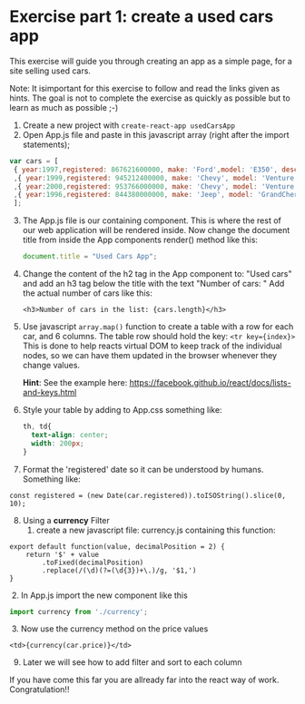 # Exercise part 1: create a used cars app

This exercise will guide you through creating an app as a simple page, for a site selling used cars.

Note: It isimportant for this exercise to follow and read the links given as hints. The goal is not to complete the exercise as quickly as possible but to learn as much as possible ;-)

1.  Create a new project with `create-react-app usedCarsApp `
2.  Open App.js file and paste in this javascript array (right after the import statements);

```javascript
var cars = [
 { year:1997,registered: 867621600000, make: 'Ford',model: 'E350', description: 'ac,abs, moon', price: 3000 }
 ,{ year:1999,registered: 945212400000, make: 'Chevy', model: 'Venture', description:'None', price: 4900 }
 ,{ year:2000,registered: 953766000000, make: 'Chevy', model: 'Venture', description:'', price: 5000 }
 ,{ year:1996,registered: 844380000000, make: 'Jeep', model: 'GrandCherokee',description: 'Air, moon roof,   loaded',price: 4799 }
 ];

```



3. The App.js file is our containing component. This is where the rest of our web application will be rendered inside. Now change the document title from inside the App components render() method like this: 

   ```javascript
   document.title = "Used Cars App";
   ```

4. Change the content of the h2 tag in the App component to: "Used cars" and add an h3 tag below the title with the text "Number of cars: " Add the actual number of cars like this: 

   ```react
   <h3>Number of cars in the list: {cars.length}</h3>
   ```

5. Use javascript `array.map()` function to create a table with a row for each car, and 6 columns. The table row should hold the key: `<tr key={index}>`  This is done to help reacts virtual DOM to keep track of the individual nodes, so we can have them updated in the browser whenever they change values.

   **Hint**: See the example here: https://facebook.github.io/react/docs/lists-and-keys.html

6. Style your table by adding to App.css something like:

   ```css
   th, td{
     text-align: center;
     width: 200px;
   }
   ```

7. Format the 'registered' date so it can be understood by humans. Something like:

```
const registered = (new Date(car.registered)).toISOString().slice(0, 10);
```

8. Using a **currency** Filter
   1. create a new javascript file: currency.js containing this function:

```javascrip
export default function(value, decimalPosition = 2) {
    return '$' + value
        .toFixed(decimalPosition)
        .replace(/(\d)(?=(\d{3})+\.)/g, '$1,')
}
```

​	2. In App.js import the new component like this

```javascript
import currency from './currency';
```

​	3. Now use the currency method on the price values

```react
<td>{currency(car.price)}</td>
```

9. Later we will see how to add filter and sort to each column

If you have come this far you are allready far into the react way of work. Congratulation!!